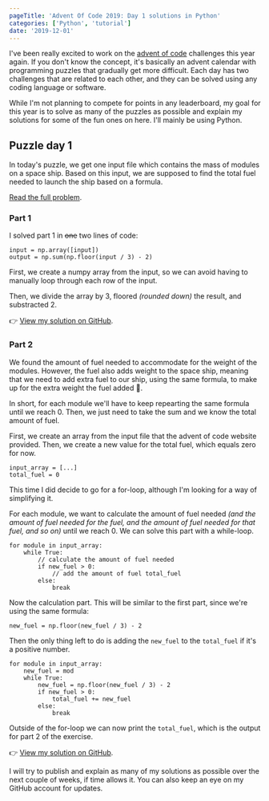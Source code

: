```yaml
---
pageTitle: 'Advent Of Code 2019: Day 1 solutions in Python'
categories: ['Python', 'tutorial']
date: '2019-12-01'
---
```


I've been really excited to work on the [advent of code](https://adventofcode.com/) challenges this year again. If you don't know the concept, it's basically an advent calendar with programming puzzles that gradually get more difficult. Each day has two challenges that are related to each other, and they can be solved using any coding language or software.

While I'm not planning to compete for points in any leaderboard, my goal for this year is to solve as many of the puzzles as possible and explain my solutions for some of the fun ones on here. I'll mainly be using Python.

## Puzzle day 1

In today's puzzle, we get one input file which contains the mass of modules on a space ship. Based on this input, we are supposed to find the total fuel needed to launch the ship based on a formula.

[Read the full problem](https://adventofcode.com/2019/day/1).

### Part 1

I solved part 1 in ~~one~~ two lines of code:

```
input = np.array([input])
output = np.sum(np.floor(input / 3) - 2)
```

First, we create a numpy array from the input, so we can avoid having to manually loop through each row of the input. 

Then, we divide the array by 3, floored _(rounded down)_ the result, and substracted 2. 

👉 [View my solution on GitHub](https://github.com/sarahfossheim/adventofcode19/blob/master/python/day-01/part1.py).

### Part 2

We found the amount of fuel needed to accommodate for the weight of the modules. However, the fuel also adds weight to the space ship, meaning that we need to add extra fuel to our ship, using the same formula, to make up for the extra weight the fuel added 🤯.

In short, for each module we'll have to keep repearting the same formula until we reach 0. Then, we just need to take the sum and we know the total amount of fuel. 

First, we create an array from the input file that the advent of code website provided. Then, we create a new value for the total fuel, which equals zero for now.

```
input_array = [...]
total_fuel = 0
```

This time I did decide to go for a for-loop, although I'm looking for a way of simplifying it. 

For each module, we want to calculate the amount of fuel needed _(and the amount of fuel needed for the fuel, and the amount of fuel needed for that fuel, and so on)_ until we reach 0. We can solve this part with a while-loop. 

```
for module in input_array:
    while True:
        // calculate the amount of fuel needed
        if new_fuel > 0:
            // add the amount of fuel total_fuel
        else:
            break
```

Now the calculation part. This will be similar to the first part, since we're using the same formula:

```
new_fuel = np.floor(new_fuel / 3) - 2
```

Then the only thing left to do is adding the `new_fuel` to the `total_fuel` if it's a positive number.

```
for module in input_array:
    new_fuel = mod
    while True:
        new_fuel = np.floor(new_fuel / 3) - 2
        if new_fuel > 0:
            total_fuel += new_fuel
        else:
            break
```

Outside of the for-loop we can now print the `total_fuel`, which is the output for part 2 of the exercise.

👉 [View my solution on GitHub](https://github.com/sarahfossheim/adventofcode19/blob/master/python/day-01/part2.py).

I will try to publish and explain as many of my solutions as possible over the next couple of weeks, if time allows it. You can also keep an eye on my GitHub account for updates.